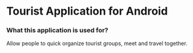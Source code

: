 # Tourist Application for Android

### What this application is used for?
Allow people to quick organize tourist groups, meet and travel together.
